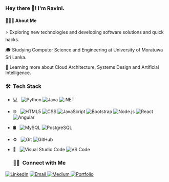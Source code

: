 

### Hey there 👋! I'm Ravini.

#### 👨🏻‍💻  About Me

⚡   Exploring new technologies and developing software solutions and quick hacks.

🎓   Studying Computer Science and Engineering at University of Moratuwa Sri Lanka.

🌱   Learning more about Cloud Architecture, Systems Design and Artificial Intelligence.

<h3> 🛠 &nbsp;Tech Stack</h3>

- 💻 &nbsp;
  ![Python](https://img.shields.io/badge/-Python-333333?style=flat&logo=python)
  ![Java](https://img.shields.io/badge/-Java-333333?style=flat&logo=Java&logoColor=007396)
  ![.NET](https://img.shields.io/badge/-.NET-333333?style=flat&logo=.NET&logoColor=512BD4)

- 🌐 &nbsp;
  ![HTML5](https://img.shields.io/badge/-HTML5-333333?style=flat&logo=HTML5)
  ![CSS](https://img.shields.io/badge/-CSS-333333?style=flat&logo=CSS3&logoColor=1572B6)
  ![JavaScript](https://img.shields.io/badge/-JavaScript-333333?style=flat&logo=javascript)
  ![Bootstrap](https://img.shields.io/badge/-Bootstrap-333333?style=flat&logo=bootstrap&logoColor=563D7C)
  ![Node.js](https://img.shields.io/badge/-Node.js-333333?style=flat&logo=node.js)
  ![React](https://img.shields.io/badge/-React-333333?style=flat&logo=react)
  ![Angular](https://img.shields.io/badge/-Angular-333333?style=flat&logo=angular&logoColor=DD0031)
  
- 🛢 &nbsp;
  ![MySQL](https://img.shields.io/badge/-MySQL-333333?style=flat&logo=mysql)
  ![PostgreSQL](https://img.shields.io/badge/-PostgreSQL-333333?style=flat&logo=postgresql&logoColor=336791)

- ⚙️ &nbsp;
  ![Git](https://img.shields.io/badge/-Git-333333?style=flat&logo=git)
  ![GitHub](https://img.shields.io/badge/-GitHub-333333?style=flat&logo=github)
- 🔧 &nbsp;
  ![Visual Studio Code](https://img.shields.io/badge/-Visual%20Studio%20Code-333333?style=flat&logo=visual-studio-code&logoColor=007ACC)
  ![VS Code](https://img.shields.io/badge/-VS%20Code-333333?style=flat&logo=visual-studio-code&logoColor=007ACC)


  <h3> 🤝🏻 &nbsp;Connect with Me </h3>

<p align="center">

<a href="https://www.linkedin.com/in/ravini-kuruppu"><img alt="LinkedIn" src="https://img.shields.io/badge/LinkedIn-Ravini%20Kuruppu%20-blue?style=flat-square&logo=linkedin"></a>
<a href="mailto:ravinikuruppu@gmail.com">
    <img alt="Email" src="https://img.shields.io/badge/Email-ravinikuruppu@gmail.com-blue?style=flat-square&logo=gmail">
  </a>
<a href="https://medium.com/@ravinikuruppu">
    <img alt="Medium" src="https://img.shields.io/badge/Medium-@ravinikuruppu-black?style=flat-square&logo=medium">
  </a>
  <a href="https://ravinikuruppu.github.io/">
    <img alt="Portfolio" src="https://img.shields.io/badge/Portfolio-View%20Here-orange?style=flat-square&logo=internet-explorer">
  </a>
</p>

<!--
**RaviniKuruppu/RaviniKuruppu** is a ✨ _special_ ✨ repository because its `README.md` (this file) appears on your GitHub profile.

Here are some ideas to get you started:

- 🔭 I’m currently working on ...
- 🌱 I’m currently learning ...
- 👯 I’m looking to collaborate on ...
- 🤔 I’m looking for help with ...
- 💬 Ask me about ...
- 📫 How to reach me: ...
- 😄 Pronouns: ...
- ⚡ Fun fact: ...
-->
